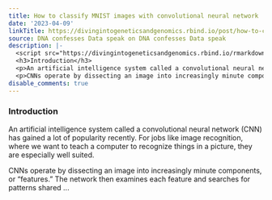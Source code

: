 ```yaml
---
title: How to classify MNIST images with convolutional neural network
date: '2023-04-09'
linkTitle: https://divingintogeneticsandgenomics.rbind.io/post/how-to-classify-mnist-images-with-convolutional-neural-network/
source: DNA confesses Data speak on DNA confesses Data speak
description: |-
  <script src="https://divingintogeneticsandgenomics.rbind.io/rmarkdown-libs/header-attrs/header-attrs.js"></script> <div id="introduction" class="section level3">
  <h3>Introduction</h3>
  <p>An artificial intelligence system called a convolutional neural network (CNN) has gained a lot of popularity recently. For jobs like image recognition, where we want to teach a computer to recognize things in a picture, they are especially well suited.</p>
  <p>CNNs operate by dissecting an image into increasingly minute components, or “features.” The network then examines each feature and searches for patterns shared ...
disable_comments: true
---
```

<script src="https://divingintogeneticsandgenomics.rbind.io/rmarkdown-libs/header-attrs/header-attrs.js"></script> <div id="introduction" class="section level3">
<h3>Introduction</h3>
<p>An artificial intelligence system called a convolutional neural network (CNN) has gained a lot of popularity recently. For jobs like image recognition, where we want to teach a computer to recognize things in a picture, they are especially well suited.</p>
<p>CNNs operate by dissecting an image into increasingly minute components, or “features.” The network then examines each feature and searches for patterns shared ...